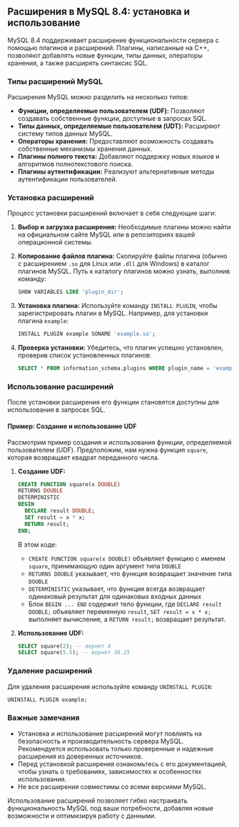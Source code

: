 ## Расширения в MySQL 8.4: установка и использование

MySQL 8.4 поддерживает расширение функциональности сервера с помощью плагинов и расширений. Плагины, написанные на C++, позволяют добавлять новые функции, типы данных, операторы хранения, а также расширять синтаксис SQL. 

### Типы расширений MySQL

Расширения MySQL можно разделить на несколько типов:

* **Функции, определяемые пользователем (UDF):** Позволяют создавать собственные функции, доступные в запросах SQL.
* **Типы данных, определяемые пользователем (UDT):** Расширяют систему типов данных MySQL.
* **Операторы хранения:** Предоставляют возможность создавать собственные механизмы хранения данных.
* **Плагины полного текста:** Добавляют поддержку новых языков и алгоритмов полнотекстового поиска.
* **Плагины аутентификации:** Реализуют альтернативные методы аутентификации пользователей.

### Установка расширений

Процесс установки расширений включает в себя следующие шаги:

1. **Выбор и загрузка расширения:** Необходимые плагины можно найти на официальном сайте MySQL или в репозиториях вашей операционной системы.

2. **Копирование файлов плагина:**  Скопируйте файлы плагина (обычно с расширением `.so` для Linux или `.dll` для Windows) в каталог плагинов MySQL. Путь к каталогу плагинов можно узнать, выполнив команду:

    ```sql
    SHOW VARIABLES LIKE 'plugin_dir';
    ```

3. **Установка плагина:** Используйте команду `INSTALL PLUGIN`, чтобы зарегистрировать плагин в MySQL. Например, для установки плагина `example`:

    ```sql
    INSTALL PLUGIN example SONAME 'example.so';
    ```

4. **Проверка установки:** Убедитесь, что плагин успешно установлен, проверив список установленных плагинов:

    ```sql
    SELECT * FROM information_schema.plugins WHERE plugin_name = 'example';
    ```

### Использование расширений

После установки расширения его функции становятся доступны для использования в запросах SQL.

#### Пример: Создание и использование UDF

Рассмотрим пример создания и использования функции, определяемой пользователем (UDF). Предположим, нам нужна функция `square`, которая возвращает квадрат переданного числа.

1. **Создание UDF:**

    ```sql
    CREATE FUNCTION square(x DOUBLE)
    RETURNS DOUBLE
    DETERMINISTIC
    BEGIN
      DECLARE result DOUBLE;
      SET result = x * x;
      RETURN result;
    END;
    ```
    В этом коде:
     *  `CREATE FUNCTION square(x DOUBLE)` объявляет функцию с именем `square`, принимающую один аргумент типа `DOUBLE`
     * `RETURNS DOUBLE` указывает, что функция возвращает значение типа `DOUBLE`
     * `DETERMINISTIC` указывает, что функция всегда возвращает одинаковый результат для одинаковых входных данных
     * Блок `BEGIN ... END` содержит тело функции, где `DECLARE result DOUBLE;` объявляет переменную `result`, `SET result = x * x;` выполняет вычисление, а `RETURN result;` возвращает результат.

2. **Использование UDF:**

    ```sql
    SELECT square(2); -- вернет 4
    SELECT square(5.5); -- вернет 30.25
    ```

### Удаление расширений

Для удаления расширения используйте команду `UNINSTALL PLUGIN`:

```sql
UNINSTALL PLUGIN example;
```

### Важные замечания

* Установка и использование расширений могут повлиять на безопасность и производительность сервера MySQL. Рекомендуется использовать только проверенные и надежные расширения из доверенных источников.
* Перед установкой расширения ознакомьтесь с его документацией, чтобы узнать о требованиях, зависимостях и особенностях использования.
* Не все расширения совместимы со всеми версиями MySQL. 

Использование расширений позволяет гибко настраивать функциональность MySQL под ваши потребности, добавляя новые возможности и оптимизируя работу с данными.
